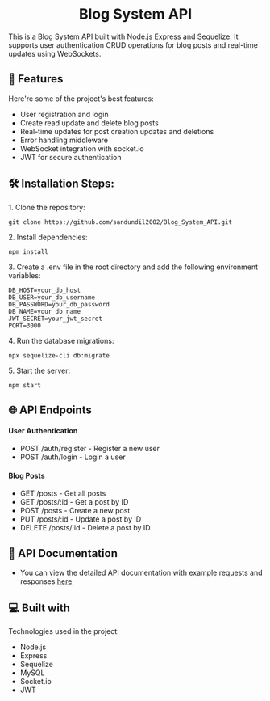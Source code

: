 <h1 align="center" id="title">Blog System API</h1>

<p id="description">This is a Blog System API built with Node.js Express and Sequelize. It supports user authentication CRUD operations for blog posts and real-time updates using WebSockets.</p>

  
  
<h2>🧐 Features</h2>

Here're some of the project's best features:

*   User registration and login
*   Create read update and delete blog posts
*   Real-time updates for post creation updates and deletions
*   Error handling middleware
*   WebSocket integration with socket.io
*   JWT for secure authentication

<h2>🛠️ Installation Steps:</h2>

<p>1. Clone the repository:</p>

```
git clone https://github.com/sandundil2002/Blog_System_API.git
```

<p>2. Install dependencies:</p>

```
npm install
```

<p>3. Create a .env file in the root directory and add the following environment variables:</p>

```
DB_HOST=your_db_host
DB_USER=your_db_username
DB_PASSWORD=your_db_password
DB_NAME=your_db_name
JWT_SECRET=your_jwt_secret
PORT=3000
```

<p>4. Run the database migrations:</p>

```
npx sequelize-cli db:migrate
```

<p>5. Start the server:</p>

```
npm start
```

<h2>🌐 API Endpoints </h2>

<h4>User Authentication</h4>

  * POST /auth/register - Register a new user
  * POST /auth/login - Login a user

<h4>Blog Posts</h4>

  * GET /posts - Get all posts
  * GET /posts/:id - Get a post by ID
  * POST /posts - Create a new post
  * PUT /posts/:id - Update a post by ID
  * DELETE /posts/:id - Delete a post by ID

<h2> 📄 API Documentation </h2>

  * You can view the detailed API documentation with example requests and responses <a href="https://documenter.getpostman.com/view/35384990/2sAYkLncqJ">here</a>
  
<h2>💻 Built with</h2>

Technologies used in the project:

*   Node.js
*   Express
*   Sequelize
*   MySQL
*   Socket.io
*   JWT
